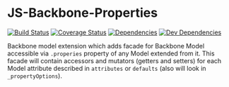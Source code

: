# JS-Backbone-Properties

[![Build Status](https://travis-ci.org/burdiuz/js-backbone-properties.svg?branch=master)](https://travis-ci.org/burdiuz/js-backbone-properties)
[![Coverage Status](https://coveralls.io/repos/burdiuz/js-backbone-properties/badge.svg?branch=master&service=github)](https://coveralls.io/github/burdiuz/js-backbone-properties?branch=master)
[![Dependencies](https://img.shields.io/david/burdiuz/js-backbone-properties.svg?label=deps)](https://david-dm.org/burdiuz/js-backbone-properties)
[![Dev Dependencies](https://img.shields.io/david/dev/burdiuz/js-backbone-properties.svg?label=devDeps)](https://david-dm.org/burdiuz/js-backbone-properties#info=devDependencies)


Backbone model extension which adds facade for Backbone Model accessible via `.properies` 
property of any Model extended from it. This facade will contain accessors and mutators
(getters and setters) for each Model attribute described in `attributes` or `defaults`
(also will look in `_propertyOptions`).  
